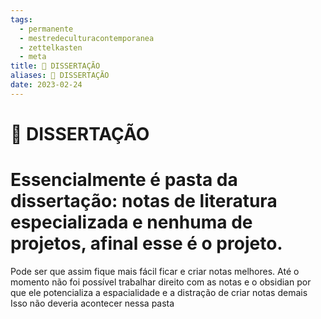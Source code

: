 ```yaml
---
tags:
  - permanente
  - mestredeculturacontemporanea
  - zettelkasten
  - meta
title: 📕 DISSERTAÇÃO 
aliases: 📕 DISSERTAÇÃO 
date: 2023-02-24
---
```


# 📕 DISSERTAÇÃO 

# Essencialmente é pasta da dissertação: notas de literatura especializada e nenhuma de projetos, afinal esse é o projeto.

Pode ser que assim fique mais fácil ficar e criar notas melhores. Até o momento não foi possível trabalhar direito com as notas e o obsidian por que ele potencializa a espacialidade e a distração de criar notas demais  
Isso não deveria acontecer nessa pasta    
